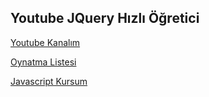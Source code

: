 ## Youtube JQuery Hızlı Öğretici

[Youtube Kanalım](https://www.youtube.com/channel/UCxSgy7kAjD5r9zXMxt9DtAQ)

[Oynatma Listesi](https://www.youtube.com/playlist?list=PL2gZB_AT1f5a0EzgDXElmpafphmErnPp-)

[Javascript Kursum](https://www.akademiktv.com/index.jsp?modul=multicourse&courseid=99)
